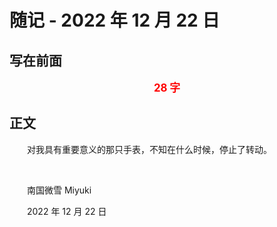# 随记 - 2022 年 12 月 22 日

## 写在前面

<p style="color:red; text-align:center; font-weight:bold; font-size:larger;">28 字</p>

## 正文

　　对我具有重要意义的那只手表，不知在什么时候，停止了转动。

<br>

　　南国微雪 Miyuki

　　2022 年 12 月 22 日